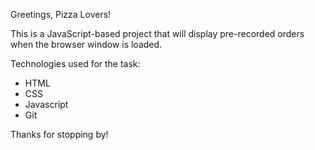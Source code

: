 Greetings, Pizza Lovers!

This is a JavaScript-based project that will display pre-recorded orders when the browser window is loaded.

Technologies used for the task:

- HTML
- CSS
- Javascript
- Git

Thanks for stopping by!
